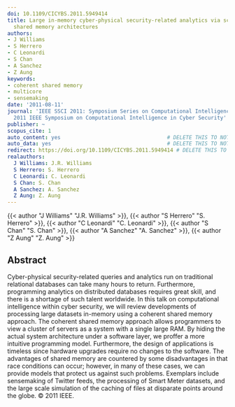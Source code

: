 ```yaml
---
doi: 10.1109/CICYBS.2011.5949414
title: Large in-memory cyber-physical security-related analytics via scalable coherent
  shared memory architectures
authors:
- J Williams
- S Herrero
- C Leonardi
- S Chan
- A Sanchez
- Z Aung
keywords:
- coherent shared memory
- multicore
- sensemaking
date: '2011-08-11'
journal: 'IEEE SSCI 2011: Symposium Series on Computational Intelligence - CICS 2011:
  2011 IEEE Symposium on Computational Intelligence in Cyber Security'
publisher: ~
scopus_cite: 1
auto_content: yes                                  # DELETE THIS TO NOT AUTO GENERATE CONTENT
auto_data: yes                                     # DELETE THIS TO NOT AUTO GENERATE METADATA
redirect: https://doi.org/10.1109/CICYBS.2011.5949414 # DELETE THIS TO NOT REDIRECT
realauthors:
  J Williams: J.R. Williams
  S Herrero: S. Herrero
  C Leonardi: C. Leonardi
  S Chan: S. Chan
  A Sanchez: A. Sanchez
  Z Aung: Z. Aung
---
```

{{< author "J Williams" "J.R. Williams" >}}, {{< author "S Herrero" "S. Herrero" >}}, {{< author "C Leonardi" "C. Leonardi" >}}, {{< author "S Chan" "S. Chan" >}}, {{< author "A Sanchez" "A. Sanchez" >}}, {{< author "Z Aung" "Z. Aung" >}}

## Abstract
Cyber-physical security-related queries and analytics run on traditional relational databases can take many hours to return. Furthermore, programming analytics on distributed databases requires great skill, and there is a shortage of such talent worldwide. In this talk on computational intelligence within cyber security, we will review developments of processing large datasets in-memory using a coherent shared memory approach. The coherent shared memory approach allows programmers to view a cluster of servers as a system with a single large RAM. By hiding the actual system architecture under a software layer, we proffer a more intuitive programming model. Furthermore, the design of applications is timeless since hardware upgrades require no changes to the software. The advantages of shared memory are countered by some disadvantages in that race conditions can occur; however, in many of these cases, we can provide models that protect us against such problems. Exemplars include sensemaking of Twitter feeds, the processing of Smart Meter datasets, and the large scale simulation of the caching of files at disparate points around the globe. © 2011 IEEE.
